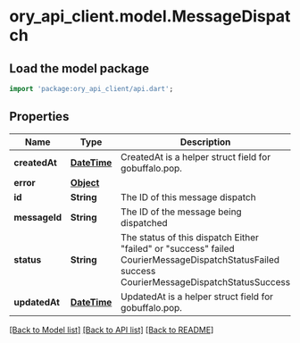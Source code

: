 # ory_api_client.model.MessageDispatch

## Load the model package
```dart
import 'package:ory_api_client/api.dart';
```

## Properties
Name | Type | Description | Notes
------------ | ------------- | ------------- | -------------
**createdAt** | [**DateTime**](DateTime.md) | CreatedAt is a helper struct field for gobuffalo.pop. | 
**error** | [**Object**](.md) |  | [optional] 
**id** | **String** | The ID of this message dispatch | 
**messageId** | **String** | The ID of the message being dispatched | 
**status** | **String** | The status of this dispatch Either \"failed\" or \"success\" failed CourierMessageDispatchStatusFailed success CourierMessageDispatchStatusSuccess | 
**updatedAt** | [**DateTime**](DateTime.md) | UpdatedAt is a helper struct field for gobuffalo.pop. | 

[[Back to Model list]](../README.md#documentation-for-models) [[Back to API list]](../README.md#documentation-for-api-endpoints) [[Back to README]](../README.md)


